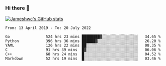 ### Hi there 👋

[![Jameshwc's GitHub stats](https://github-readme-stats.vercel.app/api?username=jameshwc)](https://github.com/anuraghazra/github-readme-stats)

<!--START_SECTION:waka-->

```text
From: 13 April 2019 - To: 20 July 2022

Go                524 hrs 23 mins ████████▓░░░░░░░░░░░░░░░░   34.65 %
Python            396 hrs 36 mins ██████▓░░░░░░░░░░░░░░░░░░   26.20 %
YAML              126 hrs 22 mins ██░░░░░░░░░░░░░░░░░░░░░░░   08.35 %
C                 91 hrs 39 mins  █▓░░░░░░░░░░░░░░░░░░░░░░░   06.06 %
C++               68 hrs 24 mins  █░░░░░░░░░░░░░░░░░░░░░░░░   04.52 %
Markdown          52 hrs 19 mins  █░░░░░░░░░░░░░░░░░░░░░░░░   03.46 %
```

<!--END_SECTION:waka-->